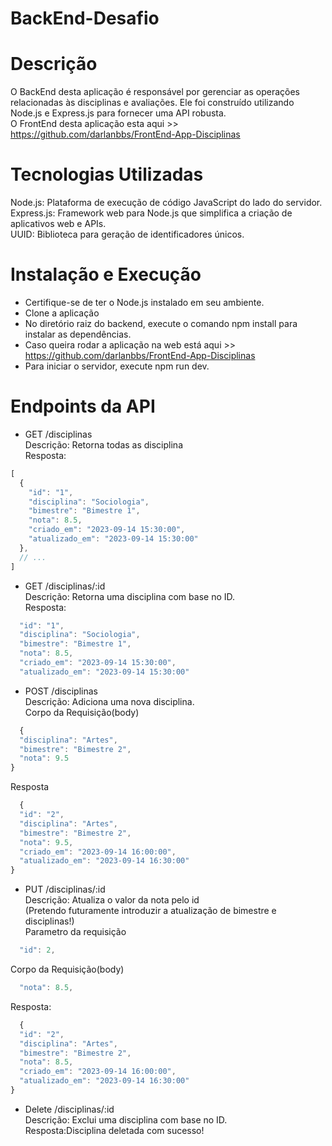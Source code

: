 # BackEnd-Desafio

# Descrição

O BackEnd desta aplicação é responsável por gerenciar as operações relacionadas às disciplinas e avaliações. Ele foi construído utilizando Node.js e Express.js para fornecer uma API robusta.<br>
O FrontEnd desta aplicação esta aqui >> https://github.com/darlanbbs/FrontEnd-App-Disciplinas
# Tecnologias Utilizadas

Node.js: Plataforma de execução de código JavaScript do lado do servidor.<br>
Express.js: Framework web para Node.js que simplifica a criação de aplicativos web e APIs.<br>
UUID: Biblioteca para geração de identificadores únicos.<br>

# Instalação e Execução
- Certifique-se de ter o Node.js instalado em seu ambiente.
- Clone a aplicação
- No diretório raiz do backend, execute o comando npm install para instalar as dependências.
- Caso queira rodar a aplicação na web está aqui >> https://github.com/darlanbbs/FrontEnd-App-Disciplinas
- Para iniciar o servidor, execute npm run dev.

# Endpoints da API
  - GET /disciplinas<br>
Descrição: Retorna todas as disciplina<br>
Resposta:
```js
[
  {
    "id": "1",
    "disciplina": "Sociologia",
    "bimestre": "Bimestre 1",
    "nota": 8.5,
    "criado_em": "2023-09-14 15:30:00",
    "atualizado_em": "2023-09-14 15:30:00"
  },
  // ...
]
```

- GET /disciplinas/:id<br>
 Descrição: Retorna uma disciplina com base no ID.<br>
Resposta:
```js
  "id": "1",
  "disciplina": "Sociologia",
  "bimestre": "Bimestre 1",
  "nota": 8.5,
  "criado_em": "2023-09-14 15:30:00",
  "atualizado_em": "2023-09-14 15:30:00"
```

- POST /disciplinas<br>
  Descrição: Adiciona uma nova disciplina.<br>
  Corpo da Requisição(body)<br>
```js
  {
  "disciplina": "Artes",
  "bimestre": "Bimestre 2",
  "nota": 9.5
}
```
Resposta
```js
  {
  "id": "2",
  "disciplina": "Artes",
  "bimestre": "Bimestre 2",
  "nota": 9.5,
  "criado_em": "2023-09-14 16:00:00",
  "atualizado_em": "2023-09-14 16:30:00"
}
```

- PUT /disciplinas/:id<br>
 Descrição: Atualiza o valor da nota pelo id<br>
 (Pretendo futuramente introduzir a atualização de bimestre e disciplinas!)<br>
   Parametro da requisição<br>
```js
  "id": 2,
```
  Corpo da Requisição(body)<br>
```js
  "nota": 8.5,
```
Resposta:
```js
  {
  "id": "2",
  "disciplina": "Artes",
  "bimestre": "Bimestre 2",
  "nota": 8.5,
  "criado_em": "2023-09-14 16:00:00",
  "atualizado_em": "2023-09-14 16:30:00"
}
```


- Delete /disciplinas/:id<br>
 Descrição: Exclui uma disciplina com base no ID.<br>
Resposta:Disciplina deletada com sucesso!

